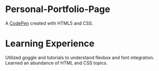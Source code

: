 # Personal-Portfolio-Page
A [CodePen](https://codepen.io/nolimitz71/pen/OJROaoQ) created with HTML5 and CSS.
# Learning Experience
Utilized goggle and tutorials to understand flexbox and font integration. Learned an abundance of HTML and CSS topics.
